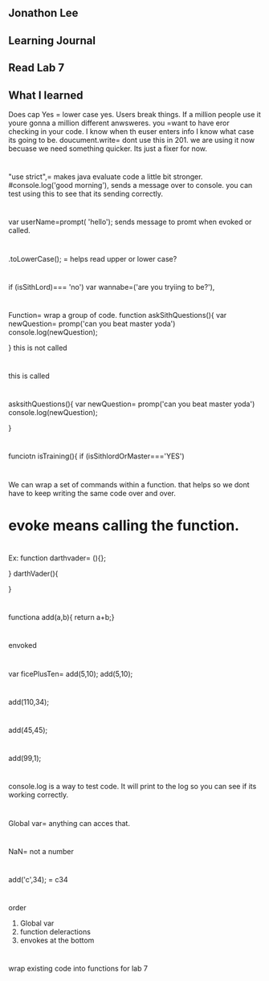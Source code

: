 ## Jonathon Lee
## Learning Journal
## Read Lab 7

## What I learned

Does cap Yes = lower case yes. Users break things. If a million people use it youre gonna a million different anwsweres. you =want to have eror checking in your code. I know when th euser enters info I know what case its going to be. doucument.write= dont use this in 201. we are using it now becuase we need something quicker. Its just a fixer for now. 
#
"use strict",= makes java evaluate code a little bit stronger.
#console.log('good morning'), sends a message over to console. you can test using this to see that its sending correctly.

#
var userName=prompt( 'hello'); sends message to promt when evoked or called.
#
.toLowerCase(); = helps read upper or lower case?
#
if (isSithLord)=== 'no')
var wannabe=('are you tryiing to be?'),
#
Function= wrap a group of code.
function askSithQuestions(){
    var newQuestion= promp('can you beat master yoda')
    console.log(newQuestion);

} this is not called
#
this is called
#
asksithQuestions(){
    var newQuestion= promp('can you beat master yoda')
    console.log(newQuestion);

} 
#
funciotn isTraining(){
    if (isSithlordOrMaster==='YES')


#
We can wrap a set of commands within a function. that helps so we dont have to keep writing the same code over and over.

# evoke means calling the function.
#
Ex: function darthvader= (){};

}
darthVader(){

}

#
functiona add(a,b){
return a+b;}
#
envoked
#
#
var ficePlusTen= add(5,10);
add(5,10);
#
add(110,34);
#
add(45,45);
#
add(99,1);
#
console.log is a way to test code. It will print to the log so you can see if its working correctly.
#
          
Global var= anything can acces that.
#
NaN= not a number
#
add('c',34); = c34
#
order
1. Global var
1. function deleractions
1. envokes at the bottom

# 
wrap existing code into functions for lab 7

